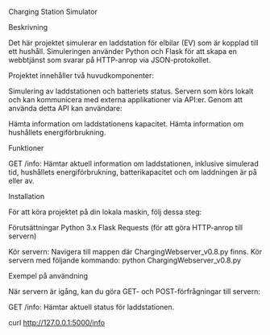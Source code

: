 Charging Station Simulator

Beskrivning

Det här projektet simulerar en laddstation för elbilar (EV) som är kopplad till ett hushåll. Simuleringen använder Python och Flask för att skapa en webbtjänst som svarar på HTTP-anrop via JSON-protokollet.

Projektet innehåller två huvudkomponenter:

Simulering av laddstationen och batteriets status.
Servern som körs lokalt och kan kommunicera med externa applikationer via API:er.
Genom att använda detta API kan användare:

Hämta information om laddstationens kapacitet.
Hämta information om hushållets energiförbrukning.

Funktioner

GET /info: Hämtar aktuell information om laddstationen, inklusive simulerad tid, hushållets energiförbrukning, batterikapacitet och om laddningen är på eller av.

Installation

För att köra projektet på din lokala maskin, följ dessa steg:

Förutsättningar
Python 3.x
Flask
Requests (för att göra HTTP-anrop till servern)

Kör servern:
Navigera till mappen där ChargingWebserver_v0.8.py finns.
Kör servern med följande kommando:
python ChargingWebserver_v0.8.py

Exempel på användning

När servern är igång, kan du göra GET- och POST-förfrågningar till servern:

GET /info:
Hämtar aktuell status för laddstationen.

curl http://127.0.0.1:5000/info